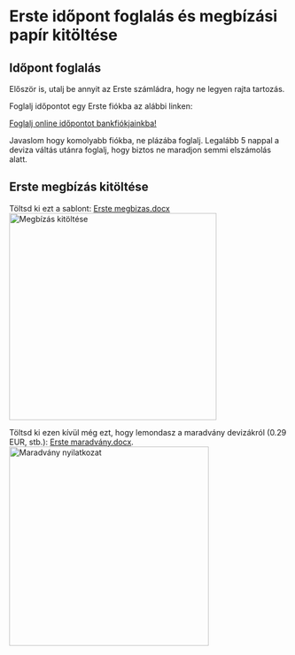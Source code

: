 # Erste időpont foglalás és megbízási papír kitöltése

## Időpont foglalás

Először is, utalj be annyit az Erste számládra, hogy ne legyen rajta tartozás.

Foglalj időpontot egy Erste fiókba az alábbi linken:

[Foglalj online időpontot bankfiókjainkba!](https://www.erstebank.hu/hu/ebh-nyito/mindennapi-penzugyek/elektronikus-szolgaltatasok/online-fioki-idopontfoglalas)

Javaslom hogy komolyabb fiókba, ne plázába foglalj. Legalább 5 nappal a deviza váltás utánra foglalj, hogy biztos ne maradjon semmi elszámolás alatt.

## Erste megbízás kitöltése

Töltsd ki ezt a sablont:
[Erste megbizas.docx](../sablonok/Erste%20megbizas.docx)
<img src="../images/erste_megbizas_sablon.png" alt="Megbízás kitöltése" width="374" />

Töltsd ki ezen kívül még ezt, hogy lemondasz a maradvány devizákról (0.29 EUR, stb.):
[Erste maradvány.docx](../sablonok/Erste%20maradvány.docx).
<img src="../images/erste_maradvany_sablon.png" alt="Maradvány nyilatkozat" width="360" />
